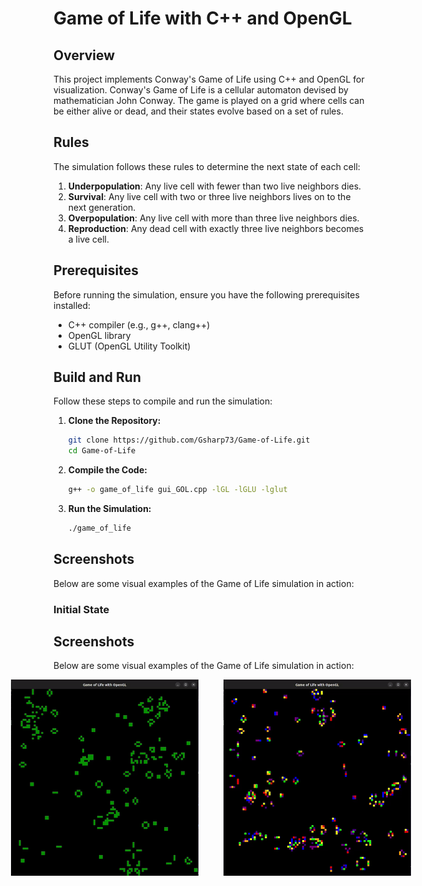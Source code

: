 # Game of Life with C++ and OpenGL

## Overview

This project implements Conway's Game of Life using C++ and OpenGL for visualization. Conway's Game of Life is a cellular automaton devised by mathematician John Conway. The game is played on a grid where cells can be either alive or dead, and their states evolve based on a set of rules.

## Rules

The simulation follows these rules to determine the next state of each cell:

1. **Underpopulation**: Any live cell with fewer than two live neighbors dies.
2. **Survival**: Any live cell with two or three live neighbors lives on to the next generation.
3. **Overpopulation**: Any live cell with more than three live neighbors dies.
4. **Reproduction**: Any dead cell with exactly three live neighbors becomes a live cell.

## Prerequisites

Before running the simulation, ensure you have the following prerequisites installed:

- C++ compiler (e.g., g++, clang++)
- OpenGL library
- GLUT (OpenGL Utility Toolkit)

## Build and Run

Follow these steps to compile and run the simulation:

1. **Clone the Repository:**
    ```bash
    git clone https://github.com/Gsharp73/Game-of-Life.git
    cd Game-of-Life
    ```

2. **Compile the Code:**
    ```bash
    g++ -o game_of_life gui_GOL.cpp -lGL -lGLU -lglut
    ```

3. **Run the Simulation:**
    ```bash
    ./game_of_life
    ```

## Screenshots

Below are some visual examples of the Game of Life simulation in action:

### Initial State

## Screenshots

Below are some visual examples of the Game of Life simulation in action:

<div style="display: flex; justify-content: center; gap: 40px;">
  <img src="gifs/UNICOLOR.gif" alt="Initial State" style="width: 300px; height: auto;">
  <img src="gifs/colorful_GOL.gif" alt="Simulation Progress" style="width: 300px; height: auto;">
</div>




